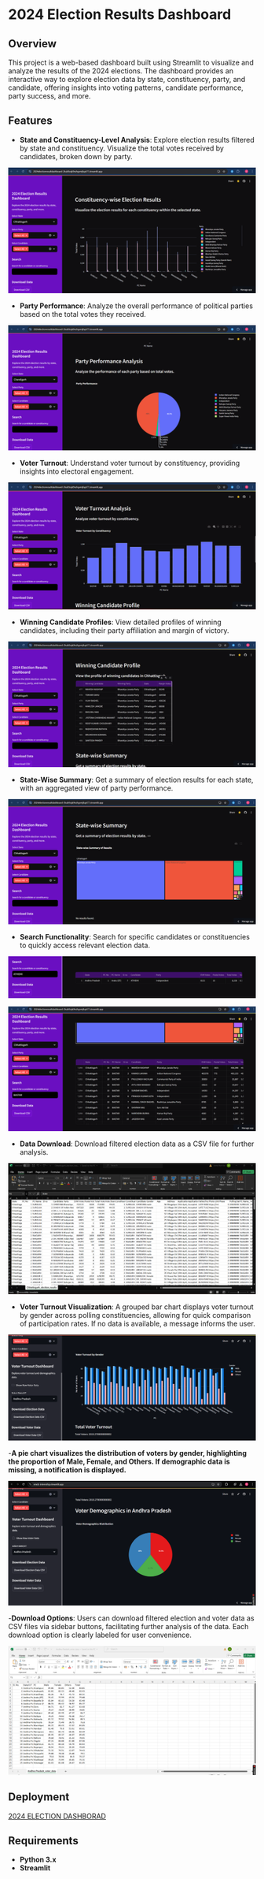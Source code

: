 # 2024 Election Results Dashboard

## Overview
This project is a web-based dashboard built using Streamlit to visualize and analyze the results of the 2024 elections. The dashboard provides an interactive way to explore election data by state, constituency, party, and candidate, offering insights into voting patterns, candidate performance, party success, and more.

## Features
- **State and Constituency-Level Analysis**: Explore election results filtered by state and constituency. Visualize the total votes received by candidates, broken down by party.
  
![State and Constituency-Level Analysis](Picture1.png)


- **Party Performance**: Analyze the overall performance of political parties based on the total votes they received.

![Party-Performance](Picture2.png)

- **Voter Turnout**: Understand voter turnout by constituency, providing insights into electoral engagement.

![State and Constituency-Level Analysis](Picture3.png)

- **Winning Candidate Profiles**: View detailed profiles of winning candidates, including their party affiliation and margin of victory.

![State and Constituency-Level Analysis](Picture4.png)

- **State-Wise Summary**: Get a summary of election results for each state, with an aggregated view of party performance.

![State and Constituency-Level Analysis](Picture5.png)

- **Search Functionality**: Search for specific candidates or constituencies to quickly access relevant election data.


![State and Constituency-Level Analysis](Picture6.png)


![State and Constituency-Level Analysis](Picture7.png)



- **Data Download**: Download filtered election data as a CSV file for further analysis.

![State and Constituency-Level Analysis](Picture8.png)

- **Voter Turnout Visualization**: A grouped bar chart displays voter turnout by gender across polling constituencies, allowing for quick comparison of participation rates. If no data is available, a message informs the user.

![State and Constituency-Level Analysis](Picture9.png)


-**A pie chart visualizes the distribution of voters by gender, highlighting the proportion of Male, Female, and Others. If demographic data is missing, a notification is displayed.**

![State and Constituency-Level Analysis](Picture10.png)


-**Download Options**: Users can download filtered election and voter data as CSV files via sidebar buttons, facilitating further analysis of the data. Each download option is clearly labeled for user convenience.

![State and Constituency-Level Analysis](Picture11.png)


## Deployment
[2024 ELECTION DASHBORAD](https://nmdc-internship.streamlit.app/)



## Requirements
- **Python 3.x**
- **Streamlit**


